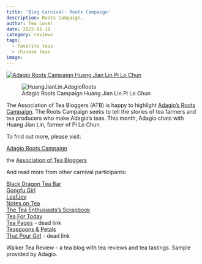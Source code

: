 ```yaml
---
title: 'Blog Carnival: Roots Campaign'
description: Roots Campaign.
author: Tea Lover
date: 2022-01-19
category: reviews
tags:
  - favorite teas
  - chinese teas
image:
---
```


[![Adagio Roots Campaign Huang Jian Lin Pi Lo Chun](https://walkerteareview.com//wp-content/uploads/2011/08/HuangJianLin.AdagioRoots.jpg 'HuangJianLin.AdagioRoots')](https://www.adagio.com/roots_campaign/huang_jian_lin.html)

<!-- image -->
<figure>
    <img class="w-full rounded-lg" src="/img/HuangJianLin.AdagioRoots.jpg" alt="HuangJianLin.AdagioRoots">
    <figcaption>Adagio Roots Campaign Huang Jian Lin Pi Lo Chun</figcaption>
</figure>

The Association of Tea Bloggers (ATB) is happy to highlight [Adagio’s Roots Campaign](https://www.adagio.com/roots_campaign/huang_jian_lin.html). The Roots Campaign seeks to tell the stories of tea farmers and tea producers who make Adagio’s teas. This month, Adagio chats with Huang Jian Lin, farmer of Pi Lo Chun.

To find out more, please visit:

[Adagio Roots Campaign](https:://www.adagio.com/roots_campaign/huang_jian_lin.html)

the [Association of Tea Bloggers](https://teabloggers.com/)

And read more from other carnival participants:

[Black Dragon Tea Bar](https://blackdragonteabar.blogspot.com/2011/08/adagio-roots-pi-lo-chun.html)  
[Gongfu Girl](https://www.gongfugirl.com/2011/08/atb-blog-carnival-adagioteas-roots-campaign/)  
[LeafJoy](https://www.leafjoy.com/2011/08/review-pi-lo-chun-adagio-teas/)  
[Notes on Tea](https://notesontea.blogspot.com/2011/08/huang-jian-lins-pi-lo-chun-for-adagio.html)  
[The Tea Enthusiasts’s Scrapbook](https://www.theteaenthusiastsscrapbook.com/the-tea-enthusiasts-scra/2011/08/adagio-roots-campaign-pi-lo-chun.html)  
[Tea For Today](https://teafortoday.blogspot.com/2011/08/its-blog-carnival.html)  
[Tea Pages](https://teapages.blogspot.com/2011/08/atb-meets-adagio-roots.html) - dead link  
[Teaspoons & Petals](https://teaspoonsandpetals.typepad.com/teaspoons-petals/2011/08/tea-today-pi-lo-chun-green-tea.html)  
[That Pour Girl](https://www.thatpourgirltea.com/2011/08/adagios-pi-lo-chun.html) - dead link

Walker Tea Review - a tea blog with tea reviews and tea tastings.
Sample provided by Adagio.
